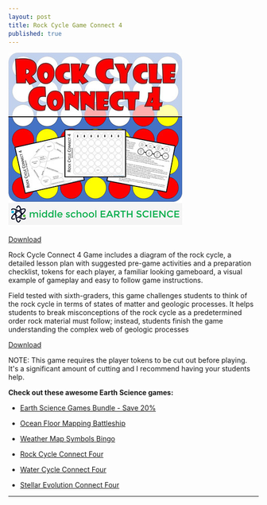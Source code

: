 ```yaml
---
layout: post
title: Rock Cycle Game Connect 4
published: true
---
```


![Rock Cycle Game Connect 4](/images/rcgc4banner.jpeg "Rock Cycle Game Connect 4")

[Download](https://www.teacherspayteachers.com/Product/Rock-Cycle-Game-Connect-4-3439695 "Download")

Rock Cycle Connect 4 Game includes a diagram of the rock cycle, a detailed lesson plan with suggested pre-game activities and a preparation checklist, tokens for each player, a familiar looking gameboard, a visual example of gameplay and easy to follow game instructions.

Field tested with sixth-graders, this game challenges students to think of the rock cycle in terms of states of matter and geologic processes. It helps students to break misconceptions of the rock cycle as a predetermined order rock material must follow; instead, students finish the game understanding the complex web of geologic processes

[Download](https://www.teacherspayteachers.com/Product/Rock-Cycle-Game-Connect-4-3439695 "Download")

NOTE: This game requires the player tokens to be cut out before playing. It's a significant amount of cutting and I recommend having your students help.

**Check out these awesome Earth Science games:**

* [Earth Science Games Bundle - Save 20%](https://www.teacherspayteachers.com/Product/Earth-Science-Games-Bundle-3466497 "Earth Science Games Bundle - Save 20%")

* [Ocean Floor Mapping Battleship](https://www.teacherspayteachers.com/Product/Ocean-Floor-Mapping-Battleship-Game-2502933 "Ocean Floor Mapping Battleship")

* [Weather Map Symbols Bingo](https://www.teacherspayteachers.com/Product/Weather-Map-Symbols-BINGO-Game-1521259 "Weather Map Symbols Bingo")

* [Rock Cycle Connect Four](https://www.teacherspayteachers.com/Product/Rock-Cycle-Game-Connect-4-3439695 "Rock Cycle Connect Four")

* [Water Cycle Connect Four](https://www.teacherspayteachers.com/Product/Water-Cycle-Game-Connect-4-3505515 "Water Cycle Connect Four")

* [Stellar Evolution Connect Four](https://www.teacherspayteachers.com/Product/Stellar-Evolution-Game-Connect-4-3691240 "Stellar Evolution Connect Four")

---
